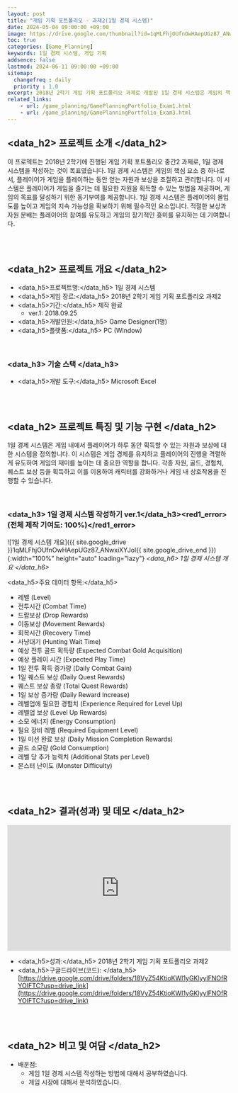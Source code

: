 ```yaml
---
layout: post
title: "게임 기획 포트폴리오 - 과제2(1일 경제 시스템)"
date: 2024-05-04 09:00:00 +09:00
image: https://drive.google.com/thumbnail?id=1qMLFhjOUfnOwHAepUGz87_ANwxiXYJol
toc: true
categories: [Game_Planning] 
keywords: 1일 경제 시스템, 게임 기획
addsence: false
lastmod: 2024-06-11 09:00:00 +09:00
sitemap:
  changefreq : daily
  priority : 1.0
excerpt: 2018년 2학기 게임 기획 포트폴리오 과제로 개발된 1일 경제 시스템은 게임의 핵심 요소로, 플레이어가 자원과 보상을 관리하며 게임 목표를 달성하는 시스템입니다.
related_links:
    - url: /game_planning/GamePlanningPortfolio_Exam1.html
    - url: /game_planning/GamePlanningPortfolio_Exam3.html
---
```


## <data_h2> 프로젝트 소개 </data_h2>

이 프로젝트는 2018년 2학기에 진행된 게임 기획 포트폴리오 중간2 과제로, 1일 경제 시스템을 작성하는 것이 목표였습니다. 1일 경제 시스템은 게임의 핵심 요소 중 하나로서, 플레이어가 게임을 플레이하는 동안 얻는 자원과 보상을 조절하고 관리합니다. 이 시스템은 플레이어가 게임을 즐기는 데 필요한 자원을 획득할 수 있는 방법을 제공하며, 게임의 목표를 달성하기 위한 동기부여를 제공합니다. 1일 경제 시스템은 플레이어의 몰입도를 높이고 게임의 지속 가능성을 확보하기 위해 필수적인 요소입니다. 적절한 보상과 자원 분배는 플레이어의 참여를 유도하고 게임의 장기적인 흥미를 유지하는 데 기여합니다.

<br>
<br>

## <data_h2> 프로젝트 개요 </data_h2>

- <span><data_h5>프로젝트명:</data_h5> 1일 경제 시스템</span>
- <span><data_h5>게임 장르:</data_h5> 2018년 2학기 게임 기획 포트폴리오 과제2</span>
- <span><data_h5>기간:</data_h5> 제작 완료</span>
    - ver.1: 2018.09.25
- <span><data_h5>개발인원:</data_h5> Game Designer(1명)</span>
- <span><data_h5>플랫폼:</data_h5> PC (Window)</span>

<br>

### <data_h3> 기술 스택 </data_h3>

- <span><data_h5>개발 도구:</data_h5> Microsoft Excel </span>

<br>
<br>

## <data_h2> 프로젝트 특징 및 기능 구현 </data_h2>

1일 경제 시스템은 게임 내에서 플레이어가 하루 동안 획득할 수 있는 자원과 보상에 대한 시스템을 정의합니다. 이 시스템은 게임 경제를 유지하고 플레이어의 진행을 격렬하게 유도하여 게임의 재미를 높이는 데 중요한 역할을 합니다. 각종 자원, 골드, 경험치, 퀘스트 보상 등을 획득하고 이를 이용하여 캐릭터를 강화하거나 게임 내 상호작용을 진행할 수 있습니다.

<br>

### <data_h3> 1일 경제 시스템 작성하기 ver.1</data_h3><red1_error> (전체 제작 기여도: 100%)</red1_error>

![1일 경제 시스템 개요]({{ site.google_drive }}1qMLFhjOUfnOwHAepUGz87_ANwxiXYJol{{ site.google_drive_end }}){:width="100%" height="auto" loading="lazy"}
*<data_h6> 1일 경제 시스템 개요 </data_h6>*

<span><data_h5>주요 데이터 항목:</data_h5></span>
- 레벨 (Level)
- 전투시간 (Combat Time)
- 드랍보상 (Drop Rewards)
- 이동보상 (Movement Rewards)
- 회복시간 (Recovery Time)
- 사냥대기 (Hunting Wait Time)
- 예상 전투 골드 획득량 (Expected Combat Gold Acquisition)
- 예상 플레이 시간 (Expected Play Time)
- 1일 전투 획득 증가량 (Daily Combat Gain)
- 1일 퀘스트 보상 (Daily Quest Rewards)
- 퀘스트 보상 총량 (Total Quest Rewards)
- 1일 보상 증가량 (Daily Reward Increase)
- 레벨업에 필요한 경험치 (Experience Required for Level Up)
- 레벨업 보상 (Level Up Rewards)
- 소모 에너지 (Energy Consumption)
- 필요 장비 레벨 (Required Equipment Level)
- 1일 미션 완료 보상 (Daily Mission Completion Rewards)
- 골드 소모량 (Gold Consumption)
- 레벨 당 추가 능력치 (Additional Stats per Level)
- 몬스터 난이도 (Monster Difficulty)



<br>
<br>

## <data_h2> 결과(성과) 및 데모 </data_h2>

<iframe width="100%" style="aspect-ratio:16/9" src="https://drive.google.com/file/d/1fiE7HdzSURQ7NJQvJS9gSlsc5IogFk1t/preview" title="1일 경제 시스템" frameborder="0" allow="accelerometer; autoplay; clipboard-write; encrypted-media; gyroscope; picture-in-picture; web-share" allowfullscreen></iframe>

- <span><data_h5>성과:</data_h5> 2018년 2학기 게임 기획 포트폴리오 과제2</span>
- <span><data_h5>구글드라이브(코드): </data_h5>[https://drive.google.com/drive/folders/18VyZ54KtioKWI1yGKlyylFNOfRYOIFTC?usp=drive_link](https://drive.google.com/drive/folders/18VyZ54KtioKWI1yGKlyylFNOfRYOIFTC?usp=drive_link)</span>

<br>
<br>

## <data_h2> 비고 및 여담 </data_h2>

- 배운점:
    - 게임 1일 경제 시스템 작성하는 방법에 대해서 공부하였습니다.
    - 게임 시장에 대해서 분석하였습니다.